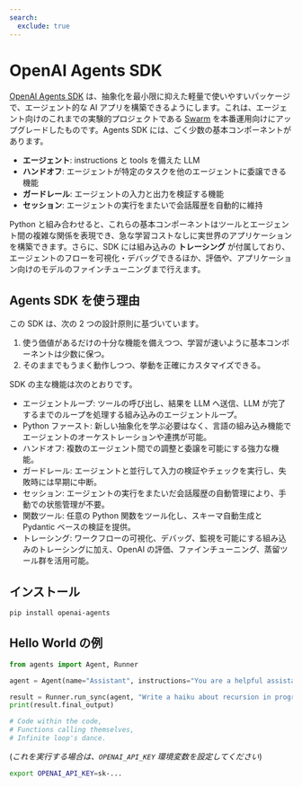 ```yaml
---
search:
  exclude: true
---
```

# OpenAI Agents SDK

[OpenAI Agents SDK](https://github.com/openai/openai-agents-python) は、抽象化を最小限に抑えた軽量で使いやすいパッケージで、エージェント的な AI アプリを構築できるようにします。これは、エージェント向けのこれまでの実験的プロジェクトである [Swarm](https://github.com/openai/swarm/tree/main) を本番運用向けにアップグレードしたものです。Agents SDK には、ごく少数の基本コンポーネントがあります。

- **エージェント**: instructions と tools を備えた LLM
- **ハンドオフ**: エージェントが特定のタスクを他のエージェントに委譲できる機能
- **ガードレール**: エージェントの入力と出力を検証する機能
- **セッション**: エージェントの実行をまたいで会話履歴を自動的に維持

Python と組み合わせると、これらの基本コンポーネントはツールとエージェント間の複雑な関係を表現でき、急な学習コストなしに実世界のアプリケーションを構築できます。さらに、SDK には組み込みの **トレーシング** が付属しており、エージェントのフローを可視化・デバッグできるほか、評価や、アプリケーション向けのモデルのファインチューニングまで行えます。

## Agents SDK を使う理由

この SDK は、次の 2 つの設計原則に基づいています。

1. 使う価値があるだけの十分な機能を備えつつ、学習が速いように基本コンポーネントは少数に保つ。
2. そのままでもうまく動作しつつ、挙動を正確にカスタマイズできる。

SDK の主な機能は次のとおりです。

- エージェントループ: ツールの呼び出し、結果を LLM へ送信、LLM が完了するまでのループを処理する組み込みのエージェントループ。
- Python ファースト: 新しい抽象化を学ぶ必要はなく、言語の組み込み機能でエージェントのオーケストレーションや連携が可能。
- ハンドオフ: 複数のエージェント間での調整と委譲を可能にする強力な機能。
- ガードレール: エージェントと並行して入力の検証やチェックを実行し、失敗時には早期に中断。
- セッション: エージェントの実行をまたいだ会話履歴の自動管理により、手動での状態管理が不要。
- 関数ツール: 任意の Python 関数をツール化し、スキーマ自動生成と Pydantic ベースの検証を提供。
- トレーシング: ワークフローの可視化、デバッグ、監視を可能にする組み込みのトレーシングに加え、OpenAI の評価、ファインチューニング、蒸留ツール群を活用可能。

## インストール

```bash
pip install openai-agents
```

## Hello World の例

```python
from agents import Agent, Runner

agent = Agent(name="Assistant", instructions="You are a helpful assistant")

result = Runner.run_sync(agent, "Write a haiku about recursion in programming.")
print(result.final_output)

# Code within the code,
# Functions calling themselves,
# Infinite loop's dance.
```

(_これを実行する場合は、`OPENAI_API_KEY` 環境変数を設定してください_)

```bash
export OPENAI_API_KEY=sk-...
```